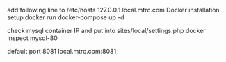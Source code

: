 add following line to /etc/hosts
127.0.0.1  local.mtrc.com
Docker installation
setup docker
run
docker-compose up -d

check mysql container IP and put into sites/local/settings.php
docker inspect mysql-80

default port 8081
local.mtrc.com:8081